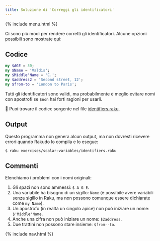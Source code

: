 ```yaml
---
title: Soluzione di 'Correggi gli identificatori'
---
```


{% include menu.html %}

Ci sono più modi per rendere corretti gli identificatori. Alcune opzioni possibili sono mostrate qui:

## Codice

```raku
my $AGE = 30;
my $Name = 'Valdis';
my $Middle'Name = 'C.';
my $address2 = 'Second street, 12';
my $from-to = 'London to Paris';
```

Tutti gli identificatori sono validi, ma probabilmente è meglio evitare nomi con apostrofi se `$non` hai forti ragioni per usarli.

🦋 Puoi trovare il codice sorgente nel file [identifiers.raku](https://github.com/ash/raku-course/blob/master/exercises/scalar-variables/identifiers.raku).

## Output

Questo programma non genera alcun output, ma non dovresti ricevere errori quando Rakudo lo compila e lo esegue:

```console
$ raku exercises/scalar-variables/identifiers.raku
```

## Commenti

Elenchiamo i problemi con i nomi originali:

1. Gli spazi non sono ammessi: `$ A G E`.
1. Una variabile ha bisogno di un sigillo: `Name` (è possibile avere variabili senza sigillo in Raku, ma non possono comunque essere dichiarate come `my Name`).
1. Un apostrofo (in realtà un singolo apice) non può iniziare un nome: `$'Middle'Name`.
1. Anche una cifra non può iniziare un nome: `$2address`.
1. Due trattini non possono stare insieme: `$from--to`.

{% include nav.html %}